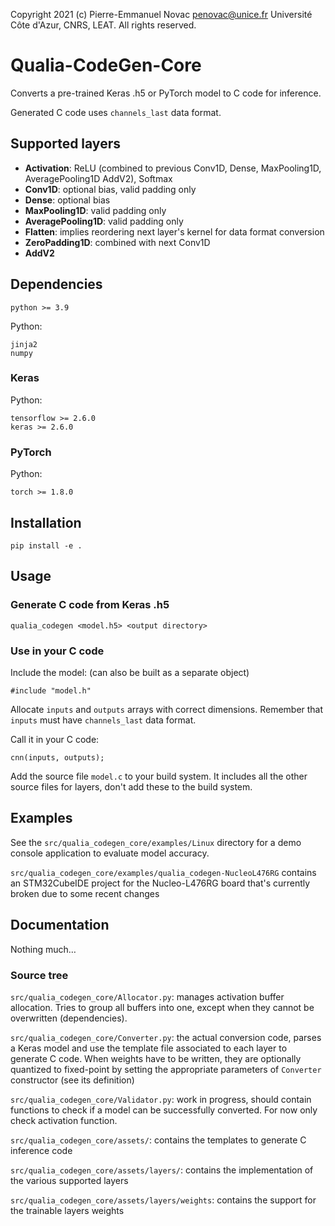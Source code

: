 Copyright 2021 (c) Pierre-Emmanuel Novac <penovac@unice.fr> Université Côte d'Azur, CNRS, LEAT. All rights reserved.

# Qualia-CodeGen-Core

Converts a pre-trained Keras .h5 or PyTorch model to C code for inference.

Generated C code uses `channels_last` data format.

## Supported layers

 - **Activation**: ReLU (combined to previous Conv1D, Dense, MaxPooling1D, AveragePooling1D AddV2), Softmax
 - **Conv1D**: optional bias, valid padding only
 - **Dense**: optional bias
 - **MaxPooling1D**: valid padding only
 - **AveragePooling1D**: valid padding only
 - **Flatten**: implies reordering next layer's kernel for data format conversion
 - **ZeroPadding1D**: combined with next Conv1D
 - **AddV2**


## Dependencies

```
python >= 3.9
```
Python:
```
jinja2
numpy
```

### Keras
Python:
```
tensorflow >= 2.6.0
keras >= 2.6.0 
```
### PyTorch
Python:
```
torch >= 1.8.0
```

## Installation
```
pip install -e .
```

## Usage

### Generate C code from Keras .h5

```
qualia_codegen <model.h5> <output directory>
```

### Use in your C code

Include the model: (can also be built as a separate object)
```
#include "model.h"
```

Allocate `inputs` and `outputs` arrays with correct dimensions. Remember that `inputs` must have `channels_last` data format.

Call it in your C code:
```
cnn(inputs, outputs);
```

Add the source file `model.c` to your build system. It includes all the other source files for layers, don't add these to the build system.

## Examples
See the `src/qualia_codegen_core/examples/Linux` directory for a demo console application to evaluate model accuracy.

`src/qualia_codegen_core/examples/qualia_codegen-NucleoL476RG` contains an STM32CubeIDE project for the Nucleo-L476RG board that's currently broken due to some recent changes

## Documentation
Nothing much…

### Source tree
`src/qualia_codegen_core/Allocator.py`: manages activation buffer allocation. Tries to group all buffers into one, except when they cannot be overwritten (dependencies).

`src/qualia_codegen_core/Converter.py`: the actual conversion code, parses a Keras model and use the template file associated to each layer to generate C code. When weights have to be written, they are optionally quantized to fixed-point by setting the appropriate parameters of `Converter` constructor (see its definition)

`src/qualia_codegen_core/Validator.py`: work in progress, should contain functions to check if a model can be successfully converted. For now only check activation function.

`src/qualia_codegen_core/assets/`: contains the templates to generate C inference code

`src/qualia_codegen_core/assets/layers/`: contains the implementation of the various supported layers

`src/qualia_codegen_core/assets/layers/weights`: contains the support for the trainable layers weights
